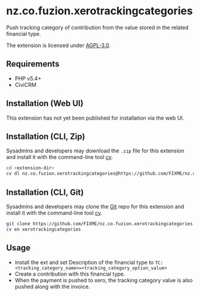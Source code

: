 # nz.co.fuzion.xerotrackingcategories

Push tracking category of contribution from the value stored in the related financial type.

The extension is licensed under [AGPL-3.0](LICENSE.txt).

## Requirements

* PHP v5.4+
* CiviCRM

## Installation (Web UI)

This extension has not yet been published for installation via the web UI.

## Installation (CLI, Zip)

Sysadmins and developers may download the `.zip` file for this extension and
install it with the command-line tool [cv](https://github.com/civicrm/cv).

```bash
cd <extension-dir>
cv dl nz.co.fuzion.xerotrackingcategories@https://github.com/FIXME/nz.co.fuzion.xerotrackingcategories/archive/master.zip
```

## Installation (CLI, Git)

Sysadmins and developers may clone the [Git](https://en.wikipedia.org/wiki/Git) repo for this extension and
install it with the command-line tool [cv](https://github.com/civicrm/cv).

```bash
git clone https://github.com/FIXME/nz.co.fuzion.xerotrackingcategories.git
cv en xerotrackingcategories
```

## Usage

- Install the ext and set Description of the financial type to `TC:<tracking_category_name>=<tracking_category_option_value>`
- Create a contribution with this financial type.
- When the payment is pushed to xero, the tracking category value is also pushed along with the invoice.
